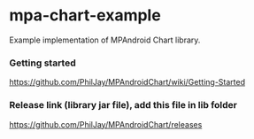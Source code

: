 # mpa-chart-example
Example implementation of MPAndroid Chart library.

### Getting started
https://github.com/PhilJay/MPAndroidChart/wiki/Getting-Started

### Release link (library jar file), add this file in lib folder
https://github.com/PhilJay/MPAndroidChart/releases
